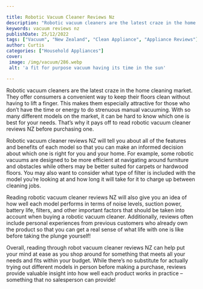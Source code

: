 ```yaml
---

title: Robotic Vacuum Cleaner Reviews Nz
description: "Robotic vacuum cleaners are the latest craze in the home cleaning market. They offer consumers a convenient way to keep their floo...find out now"
keywords: vacuum reviews nz
publishDate: 25/12/2022
tags: ["Vacuum", "New Zealand", "Clean Appliance", "Appliance Reviews"]
author: Curtis
categories: ["Household Appliances"]
cover: 
 image: /img/vacuum/286.webp
 alt: 'a fit for purpose vacuum having its time in the sun'

---
```


Robotic vacuum cleaners are the latest craze in the home cleaning market. They offer consumers a convenient way to keep their floors clean without having to lift a finger. This makes them especially attractive for those who don’t have the time or energy to do strenuous manual vacuuming. With so many different models on the market, it can be hard to know which one is best for your needs. That’s why it pays off to read robotic vacuum cleaner reviews NZ before purchasing one.

Robotic vacuum cleaner reviews NZ will tell you about all of the features and benefits of each model so that you can make an informed decision about which one is right for you and your home. For example, some robotic vacuums are designed to be more efficient at navigating around furniture and obstacles while others may be better suited for carpets or hardwood floors. You may also want to consider what type of filter is included with the model you’re looking at and how long it will take for it to charge up between cleaning jobs.

Reading robotic vacuum cleaner reviews NZ will also give you an idea of how well each model performs in terms of noise levels, suction power, battery life, filters, and other important factors that should be taken into account when buying a robotic vacuum cleaner. Additionally, reviews often include personal experiences from previous customers who already own the product so that you can get a real sense of what life with one is like before taking the plunge yourself! 

Overall, reading through robot vacuum cleaner reviews NZ can help put your mind at ease as you shop around for something that meets all your needs and fits within your budget. While there’s no substitute for actually trying out different models in person before making a purchase, reviews provide valuable insight into how well each product works in practice – something that no salesperson can provide!
